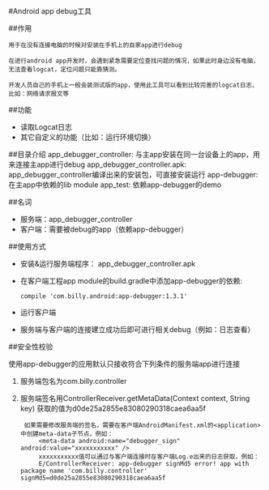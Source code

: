 #Android app debug工具

##作用

    用于在没有连接电脑的时候对安装在手机上的自家app进行debug
    
    在进行android app开发时，会遇到紧急需要定位查找问题的情况，如果此时身边没有电脑，无法查看logcat，定位问题只能靠猜测。
    
    开发人员自己的手机上一般会装测试版的app，使用此工具可以看到比较完善的logcat日志，比如：网络请求报文等
     
##功能

- 读取Logcat日志
- 其它自定义的功能（比如：运行环境切换）

##目录介绍
    app_debugger_controller:   与主app安装在同一台设备上的app，用来连接主app进行debug
    app_debugger_controller.apk:    app_debugger_controller编译出来的安装包，可直接安装运行
    app-debugger:   在主app中依赖的lib module
    app_test:       依赖app-debugger的demo

##名词
- 服务端：app_debugger_controller
- 客户端：需要被debug的app（依赖app-debugger）

##使用方式

- 安装&运行服务端程序： app_debugger_controller.apk

- 在客户端工程app module的build.gradle中添加app-debugger的依赖:
    
    `compile 'com.billy.android:app-debugger:1.3.1'`

- 运行客户端

- 服务端与客户端的连接建立成功后即可进行相关debug（例如：日志查看）

##安全性校验

使用app-debugger的应用默认只接收符合下列条件的服务端app进行连接

1. 服务端包名为com.billy.controller
2. 服务端签名用ControllerReceiver.getMetaData(Context context, String key) 获取的值为d0de25a2855e83080290318caea6aa5f

        如果需要修改服务端的签名，需要在客户端AndroidManifest.xml的<application>中创建meta-data子节点，例如：
            <meta-data android:name="debugger_sign" android:value="xxxxxxxxxxx" />
            xxxxxxxxxxx值可以通过与客户端连接时在客户端Log.e出来的日志获取，例如：
            E/ControllerReceiver: app-debugger signMd5 error! app with package name 'com.billy.controller' signMd5=d0de25a2855e83080290318caea6aa5f
        
        
        
